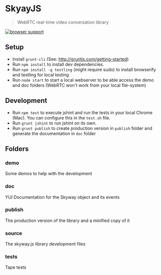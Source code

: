 # SkyayJS

> WebRTC real-time video conversation library

[![browser support](https://ci.testling.com/TemasysCommunications/SkywayJS.png)
](https://ci.testling.com/TemasysCommunications/SkywayJS)

## Setup

- Install `grunt-cli` (See: http://gruntjs.com/getting-started)
- Run `npm install` to install dev dependencies.
- Run `npm install -g testling` (might require sudo) to install browserify and testling for local testing
- Run `node start` to start a local webserver to be able access the demo and doc folders (WebRTC won't work from your local file-system)

## Development

- Run `npm test` to execute jshint and run the tests in your local Chrome (Mac). You can configure this in the `test.sh` file.
- Run `grunt jshint` to run jshint on its own.
- Run `grunt publish` to create production version in `publish` folder and generate the documentation in `doc` folder

## Folders

### demo

Some demos to help with the development

### doc

YUI Documentation for the Skyway object and its events

### publish

The production version of the library and a minified copy of it

### source

The skyway.js library development files

### tests

Tape tests
